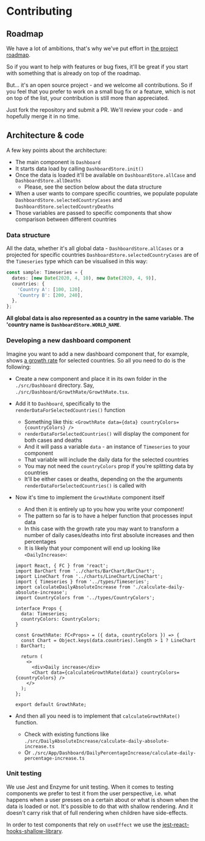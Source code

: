 # Contributing

## Roadmap

We have a lot of ambitions, that's why we've put effort in [the project roadmap](https://github.com/mikeborozdin/track-a-virus/projects/1).

So if you want to help with features or bug fixes, it'll be great if you start with something that is already on top of the roadmap.

But... it's an open source project - and we welcome all contributions. So if you feel that you prefer to work on a small bug fix or a feature, which is not on top of the list, your contribution is still more than appreciated.

Just fork the repository and submit a PR. We'll review your code - and hopefully merge it in no time.

## Architecture & code

A few key points about the architecture:

- The main component is `Dashboard`
- It starts data load by calling `DashboardStore.init()`
- Once the data is loaded it'll be available on `DashboardStore.allCase` and `DashboardStore.allDeaths`
  - Please, see the section below about the data structure
- When a user wants to compare specific countries, we populate populate `DashboardStore.selectedCountryCases` and `DashboardStore.selectedCountryDeaths`
- Those variables are passed to specific components that show comparison between different countries

### Data structure

All the data, whether it's all global data - `DashboardStore.allCases` or a projected for specific countries `DashboardStore.selectedCountryCases` are of the `Timeseries` type which can be visualised in this way:

```ts
const sample: Timeseries = {
  dates: [new Date(2020, 4, 10), new Date(2020, 4, 9)],
  countries: {
    'Country A': [100, 120],
    'Country B': [200, 240],
  },
};
```

**All global data is also represented as a country in the same variable. The 'country name is `DashboardStore.WORLD_NAME`**.

### Developing a new dashboard component

Imagine you want to add a new dashboard component that, for example, shows [a growth rate](https://github.com/mikeborozdin/track-a-virus/issues/19) for selected countries. So all you need to do is the following:

- Create a new component and place it in its own folder in the `./src/Dashboard` directory. Say, `./src/Dashboard/GrowthRate/GrowthRate.tsx`.
- Add it to `Dashboard`, specifically to the `renderDataForSelectedCountries()` function
  - Something like this: `<GrowthRate data={data} countryColors={countryColors} />`
  - `renderDataForSelectedCountries()` will display the component for both cases and deaths
  - And it will pass a variable `data` - an instance of `Timeseries` to your component
  - That variable will include the daily data for the selected countries
  - You may not need the `countryColors` prop if you're splitting data by countries
  - It'll be either cases or deaths, depending on the the arguments `renderDataForSelectedCountries()` is called with
- Now it's time to implement the `GrowthRate` component itself

  - And then it is entirely up to you how you write your component!
  - The pattern so far is to have a helper function that processes input data
  - In this case with the growth rate you may want to transform a number of daily cases/deaths into first absolute increases and then percentages
  - It is likely that your component will end up looking like `<DailyIncrease>`:

  ```tsx
  import React, { FC } from 'react';
  import BarChart from '../charts/BarChart/BarChart';
  import LineChart from '../charts/LineChart/LineChart';
  import { Timeseries } from '../types/Timeseries';
  import calculateDailyAbsoluteIncrease from './calculate-daily-absolute-increase';
  import CountryColors from '../types/CountryColors';

  interface Props {
    data: Timeseries;
    countryColors: CountryColors;
  }

  const GrowthRate: FC<Props> = ({ data, countryColors }) => {
    const Chart = Object.keys(data.countries).length > 1 ? LineChart : BarChart;

    return (
      <>
        <div>Daily increase</div>
        <Chart data={calculateGrowthRate(data)} countryColors={countryColors} />
      </>
    );
  };

  export default GrowthRate;
  ```

- And then all you need is to implement that `calculateGrowthRate()` function.
  - Check with existing functions like `./src/DailyAbsoluteIncrease/calculate-daily-absolute-increase.ts`
  - Or `./src/App/Dashboard/DailyPercentageIncrease/calculate-daily-percentage-increase.ts`

### Unit testing

We use Jest and Enzyme for unit testing. When it comes to testing components we prefer to test it from the user perspective, i.e. what happens when a user presses on a certain about or what is shown when the data is loaded or not. It's possible to do that with shallow rendering. And it doesn't carry risk that of full rendering when children have side-effects.

In order to test components that rely on `useEffect` we use the [jest-react-hooks-shallow-library](https://github.com/mikeborozdin/jest-react-hooks-shallow).
